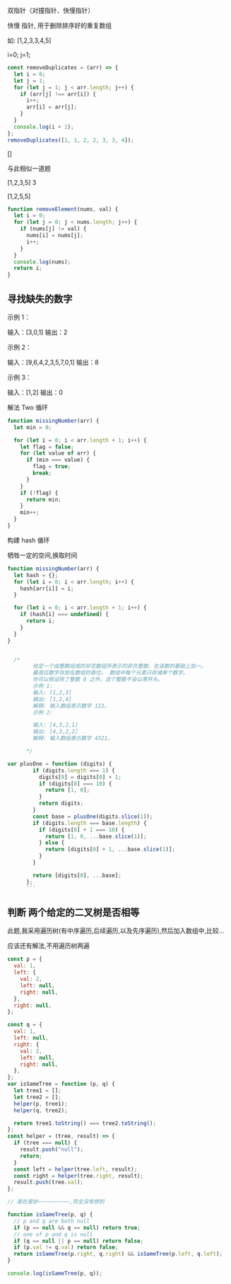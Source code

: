 双指针（对撞指针、快慢指针）

快慢 指针, 用于删除排序好的重复数组

如: [1,2,3,3,4,5]

i=0;
j=1;

```js
const removeDuplicates = (arr) => {
  let i = 0;
  let j = 1;
  for (let j = 1; j < arr.length; j++) {
    if (arr[j] !== arr[i]) {
      i++;
      arr[i] = arr[j];
    }
  }
  console.log(i + 1);
};
removeDuplicates([1, 1, 2, 2, 3, 3, 4]);
```

[]

与此相似一道题

[1,2,3,5] 3

[1,2,5,5]

```js
function removeElement(nums, val) {
  let i = 0;
  for (let j = 0; j < nums.length; j++) {
    if (nums[j] != val) {
      nums[i] = nums[j];
      i++;
    }
  }
  console.log(nums);
  return i;
}
```

## 寻找缺失的数字

示例 1：

输入：[3,0,1]
输出：2

示例 2：

输入：[9,6,4,2,3,5,7,0,1]
输出：8

示例 3：

输入：[1,2]
输出：0

解法 Two 循环

```js
function missingNumber(arr) {
  let min = 0;

  for (let i = 0; i < arr.length + 1; i++) {
    let flag = false;
    for (let value of arr) {
      if (min === value) {
        flag = true;
        break;
      }
    }
    if (!flag) {
      return min;
    }
    min++;
  }
}
```

构建 hash 循环

牺牲一定的空间,换取时间

```js
function missingNumber(arr) {
  let hash = {};
  for (let i = 0; i < arr.length; i++) {
    hash[arr[i]] = i;
  }

  for (let i = 0; i < arr.length + 1; i++) {
    if (hash[i] === undefined) {
      return i;
    }
  }
}
```

````js

  /*
        给定一个由整数组成的非空数组所表示的非负整数，在该数的基础上加一。
        最高位数字存放在数组的首位， 数组中每个元素只存储单个数字。
        你可以假设除了整数 0 之外，这个整数不会以零开头。
        示例 1:
        输入: [1,2,3]
        输出: [1,2,4]
        解释: 输入数组表示数字 123。
        示例 2:

        输入: [4,3,2,1]
        输出: [4,3,2,2]
        解释: 输入数组表示数字 4321。

      */

var plusOne = function (digits) {
        if (digits.length === 1) {
          digits[0] = digits[0] + 1;
          if (digits[0] === 10) {
            return [1, 0];
          }
          return digits;
        }
        const base = plusOne(digits.slice(1));
        if (digits.length === base.length) {
          if (digits[0] + 1 === 10) {
            return [1, 0, ...base.slice(1)];
          } else {
            return [digits[0] + 1, ...base.slice(1)];
          }
        }

        return [digits[0], ...base];
      };
      ```
````

## 判断 两个给定的二叉树是否相等

此题,我采用遍历树(有中序遍历,后续遍历,以及先序遍历),然后加入数组中,比较...

应该还有解法,不用遍历树两遍

```js
const p = {
  val: 1,
  left: {
    val: 2,
    left: null,
    right: null,
  },
  right: null,
};

const q = {
  val: 1,
  left: null,
  right: {
    val: 2,
    left: null,
    right: null,
  },
};
var isSameTree = function (p, q) {
  let tree1 = [];
  let tree2 = [];
  helper(p, tree1);
  helper(q, tree2);

  return tree1.toString() === tree2.toString();
};
const helper = (tree, result) => {
  if (tree === null) {
    result.push("null");
    return;
  }
  const left = helper(tree.left, result);
  const right = helper(tree.right, result);
  result.push(tree.val);
};

// 是在是妙~~~~~~~~~~,完全没有想到

function isSameTree(p, q) {
  // p and q are both null
  if (p == null && q == null) return true;
  // one of p and q is null
  if (q == null || p == null) return false;
  if (p.val != q.val) return false;
  return isSameTree(p.right, q.right) && isSameTree(p.left, q.left);
}

console.log(isSameTree(p, q));
```
